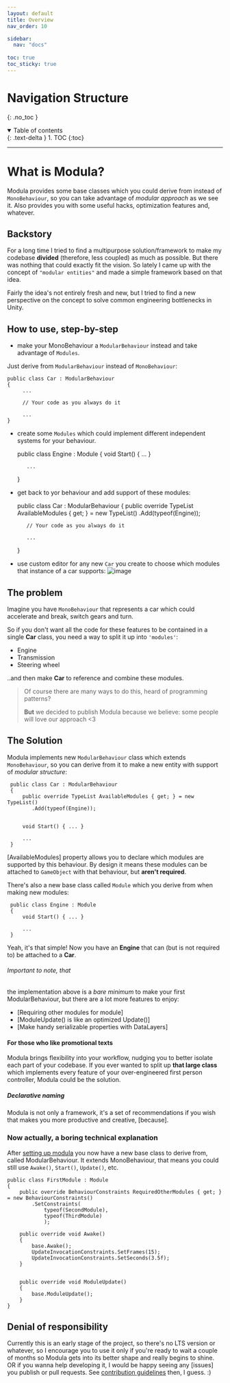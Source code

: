 ```yaml
---
layout: default
title: Overview
nav_order: 10

sidebar:
  nav: "docs"
  
toc: true
toc_sticky: true
---
```


# Navigation Structure

{: .no_toc }

<details open markdown="block">
  <summary>
    Table of contents
  </summary>
  {: .text-delta }
1. TOC
{:toc}
</details>

---

# What is Modula?
Modula provides some base classes which you could derive from instead of `MonoBehaviour`,
so you can take advantage of _modular approach_ as we see it.
Also provides you with some useful hacks, optimization features and, whatever.

## Backstory
For a long time I tried to find a multipurpose solution/framework to make my codebase 
**divided** (therefore, less coupled) as much as possible.
But there was nothing that could exactly fit the vision. 
So lately I came up with the concept of `"modular entities"` and made 
a simple framework based on that idea.

Fairly the idea's not entirely fresh and new, but I tried to find 
a new perspective on the concept to solve common engineering bottlenecks in Unity.

## How to use, step-by-step
- make your MonoBehaviour a `ModularBehaviour` instead and take advantage of `Modules`.

Just derive from `ModularBehaviour` instead of `MonoBehaviour`:
    
    public class Car : ModularBehaviour
    {
         ...
         
         // Your code as you always do it
         
         ...
    }

- create some `Modules` which could implement different independent systems for your behaviour.


     public class Engine : Module 
     {
         void Start() { ... }
         
         ...
     }

- get back to yor behaviour and add support of these modules:


    public class Car : ModularBehaviour
    {
          public override TypeList AvailableModules { get; } = new TypeList()
             .Add(typeof(Engine));
         
         // Your code as you always do it
         
         ...
    }

- use custom editor for any new `Car` you create to choose which modules that instance of a car supports:
![image](~/resources/ModuleDependencies.png)

## The problem
Imagine you have `MonoBehaviour` that represents a car 
which could accelerate and break, switch gears and turn.

So if you don't want all the code for these features to be contained 
in a single **Car** class, you need a way to split it up into `'modules'`:
- Engine
- Transmission
- Steering wheel

..and then make **Car** to reference and combine these modules.

> Of course there are many ways to do this, heard of programming patterns? 
> 
>**But** we decided to publish Modula because we believe:
> some people will love our approach <3

## The Solution
 Modula implements new `ModularBehaviour` class which extends `MonoBehaviour`,
 so you can derive from it to make a new entity with support of _modular structure_:
 
     public class Car : ModularBehaviour
     {
         public override TypeList AvailableModules { get; } = new TypeList()
            .Add(typeof(Engine));
         
         
         void Start() { ... }
         
         ...
     }
[AvailableModules] property allows you to declare which modules are supported by this behaviour.
By design it means these modules can be attached to `GameObject` with that behaviour, but **aren't required**.
 
 There's also a new base class called `Module` which you derive from 
 when making new modules:
     
     public class Engine : Module 
     {
         void Start() { ... }
         
         ...
     }
     
Yeah, it's that simple! Now you have an **Engine** that can (but is not required to) be attached to a **Car**.


###### Important to note, that
the implementation above is a _bare minimum_ to make your first ModularBehaviour, but there are a lot more features to enjoy:
- [Requiring other modules for module]
- [ModuleUpdate() is like an optimized Update()]
- [Make handy serializable properties with DataLayers]

#### For those who like promotional texts
Modula brings flexibility into your workflow, nudging you to better isolate each part of your codebase.
If you ever wanted to split up **that large class** which implements every feature of your over-engineered first person controller, Modula could be the solution.

##### Declarative naming

Modula is not only a framework, it's a set of recommendations if you wish that makes you more productive and creative, [because].

### Now actually, a boring technical explanation
After [setting up modula](installation.md) you now have a new base class to derive from, called ModularBehaviour.
It extends MonoBehaviour, that means you could still use `Awake()`, `Start()`, `Update()`, etc.

    public class FirstModule : Module
    {
        public override BehaviourConstraints RequiredOtherModules { get; } = new BehaviourConstraints()
            .SetConstraints(
                typeof(SecondModule),
                typeof(ThirdModule)
                );
    
        public override void Awake()
        {
            base.Awake();
            UpdateInvocationConstraints.SetFrames(15);
            UpdateInvocationConstraints.SetSeconds(3.5f);
        }
    
    
        public override void ModuleUpdate()
        {
            base.ModuleUpdate();
        }
    }


## Denial of responsibility
Currently this is an early stage of the project, so there's no LTS version or whatever, so I encourage you to use it
only if you're ready to wait a couple of months so Modula gets into its better shape and really begins to shine.
OR if you wanna help developing it, I would be happy seeing any [issues] you publish or pull requests.
See [contribution guidelines](contribution-guide.md) then, I guess. :)